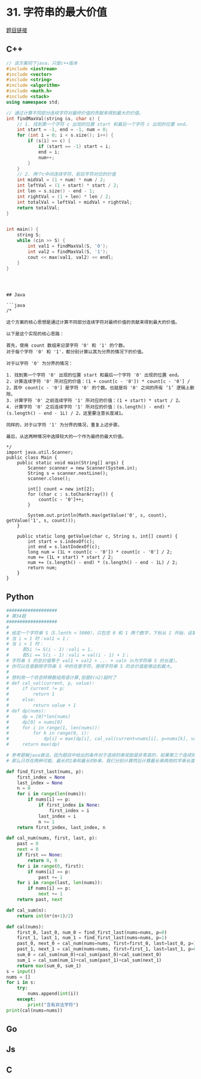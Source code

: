 # 31. 字符串的最大价值

[题目链接](https://kamacoder.com/problem.php?id=1031)

## C++
```C++
// 该方案同下java，只是c++版本
#include <iostream>
#include <vector>
#include <string>
#include <algorithm>
#include <math.h>
#include <stack>
using namespace std;

// 通过计算不同部分连续字符对最终价值的贡献来得到最大的价值。
int findMaxVal(string &s, char c) {
    // 1. 找到第一个字符 c 出现的位置 start 和最后一个字符 c 出现的位置 end。
    int start = -1, end = -1, num = 0;
    for (int i = 0; i < s.size(); i++) {
        if (s[i] == c) {
            if (start == -1) start = i;
            end = i;
            num++;
        }
    }
    // 2. 两个c中间连续字符、前后字符对应的价值
    int midVal = (1 + num) * num / 2;
    int leftVal = (1 + start) * start / 2;
    int len = s.size() - end - 1;
    int rightVal = (1 + len) * len / 2;
    int totalVal = leftVal + midVal + rightVal;
    return totalVal;
}


int main() {
    string S;
    while (cin >> S) {
        int val1 = findMaxVal(S, '0');
        int val2 = findMaxVal(S, '1');
        cout << max(val1, val2) << endl;
    }
}
```

```



## Java

```java
/*

这个方案的核心思想是通过计算不同部分连续字符对最终价值的贡献来得到最大的价值。

以下是这个实现的核心思路：

首先，使用 count 数组来记录字符 '0' 和 '1' 的个数。
对于每个字符 '0' 和 '1'，都分别计算以其为分界的情况下的价值。

对于以字符 '0' 为分界的情况：

1. 找到第一个字符 '0' 出现的位置 start 和最后一个字符 '0' 出现的位置 end。
2. 计算连续字符 '0' 所对应的价值：(1 + count[c - '0']) * count[c - '0'] / 2，其中 count[c - '0'] 是字符 '0' 的个数。也就是将 '0' 之间的所有 ‘1’ 逻辑上删除。
3. 计算字符 '0' 之前连续字符 '1' 所对应的价值：(1 + start) * start / 2。
4. 计算字符 '0' 之后连续字符 '1' 所对应的价值：(s.length() - end) * (s.length() - end - 1L) / 2，这里要注意长度减1。

同样的，对于以字符 '1' 为分界的情况，重复上述步骤。

最后，从这两种情况中选择较大的一个作为最终的最大价值。

*/
import java.util.Scanner;
public class Main {
    public static void main(String[] args) {
        Scanner scanner = new Scanner(System.in);
        String s = scanner.nextLine();
        scanner.close();

        int[] count = new int[2];
        for (char c : s.toCharArray()) {
            count[c - '0']++;
        }

        System.out.println(Math.max(getValue('0', s, count), getValue('1', s, count)));
    }

    public static long getValue(char c, String s, int[] count) {
        int start = s.indexOf(c);
        int end = s.lastIndexOf(c);
        long num = (1L + count[c - '0']) * count[c - '0'] / 2;
        num += (1L + start) * start / 2;
        num += (s.length() - end) * (s.length() - end - 1L) / 2;
        return num;
    }
}
```

## Python
```python
###################
# 第34题
###################
#
# 给定一个字符串 S（S.lenth < 5000），只包含 0 和 1 两个数字，下标从 1 开始，设第 i 位的价值为 vali，则vali的定义如下：
# 当 i = 1 时：val1 = 1；
# 当 i > 1 时：
#     若Si != S(i - 1)：vali = 1，
#     若Si == S(i - 1)：vali = val(i - 1) + 1；
# 字符串 S 的总价值等于 val1 + val2 + ... + valn（n为字符串 S 的长度）。
# 你可以任意删除字符串 S 中的任意字符，使得字符串 S 的总价值能够达到最大。
#
# 想利用一个状态转移数组用语计算,但是O(n2)超时了
# def cal_val(current, p, value):
#     if current != p:
#         return 1
#     else:
#         return value + 1
# def dp(nums):
#     dp = [0]*len(nums)
#     dp[0] = nums[0]
#     for i in range(1, len(nums)):
#         for k in range(0, i):
#             dp[i] = max(dp[i], cal_val(current=nums[i], p=nums[k], value=dp[k])+dp[k])
#     return max(dp)

# 参考题解java做法，因为题目中给出的条件对于连续的串奖励是非常高的，如果第三个连续则加3，因此我们鼓励更长的连续串，
# 那么只存在两种可能，最长的1串和最长的0串，我们分别计算然后计算最长串两侧的字串长度即可

def find_first_last(nums, p):
    first_index = None
    last_index = None
    n = 0
    for i in range(len(nums)):
        if nums[i] == p:
            if first_index is None:
                first_index = i
            last_index = i
            n += 1
    return first_index, last_index, n

def cal_num(nums, first, last, p):
    past = 0
    next = 0
    if first == None:
        return 0, 0
    for i in range(0, first):
        if nums[i] == p:
            past += 1
    for i in range(last, len(nums)):
        if nums[i] == p:
            next += 1
    return past, next

def cal_sum(n):
    return int(n*(n+1)/2)

def cal(nums):
    first_0, last_0, num_0 = find_first_last(nums=nums, p=0)
    first_1, last_1, num_1 = find_first_last(nums=nums, p=1)
    past_0, next_0 = cal_num(nums=nums, first=first_0, last=last_0, p=1)
    past_1, next_1 = cal_num(nums=nums, first=first_1, last=last_1, p=0)
    sum_0 = cal_sum(num_0)+cal_sum(past_0)+cal_sum(next_0)
    sum_1 = cal_sum(num_1)+cal_sum(past_1)+cal_sum(next_1)
    return max(sum_0, sum_1)
s = input()
nums = []
for i in s:
    try:
        nums.append(int(i))
    except:
        print("含有非法字符")
print(cal(nums=nums))
```

## Go

## Js

## C
